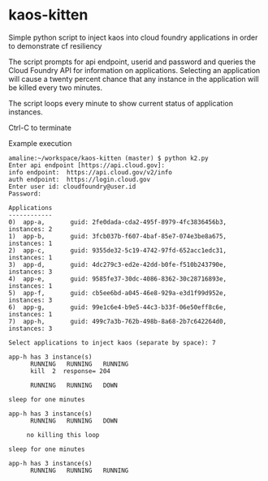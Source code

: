 # kaos-kitten
Simple python script to inject kaos into cloud foundry applications in order to demonstrate cf resiliency

The script prompts for api endpoint, userid and password and queries the Cloud Foundry API for information on applications.
Selecting an application will cause a twenty percent chance that any instance in the application will be killed every two minutes.

The script loops every minute to show current status of application instances.

Ctrl-C to terminate

Example execution
```
amaline:~/workspace/kaos-kitten (master) $ python k2.py
Enter api endpoint [https://api.cloud.gov]: 
info endpoint:  https://api.cloud.gov/v2/info
auth endpoint:  https://login.cloud.gov
Enter user id: cloudfoundry@user.id
Password: 

Applications
------------
0)  app-a,       guid: 2fe0dada-cda2-495f-8979-4fc3836456b3,      instances: 2
1)  app-b,       guid: 3fcb037b-f607-4baf-85e7-074e3be8a675,      instances: 1
2)  app-c,       guid: 9355de32-5c19-4742-97fd-652acc1edc31,      instances: 1
3)  app-d,       guid: 4dc279c3-ed2e-42dd-b0fe-f510b243790e,      instances: 3
4)  app-e,       guid: 9585fe37-30dc-4086-8362-30c28716893e,      instances: 1
5)  app-f,       guid: cb5ee6bd-a045-46e8-929a-e3d1f99d952e,      instances: 3
6)  app-g,       guid: 99e1c6e4-b9e5-44c3-b33f-06e50eff8c6e,      instances: 1
7)  app-h,       guid: 499c7a3b-762b-498b-8a68-2b7c642264d0,      instances: 3

Select applications to inject kaos (separate by space): 7

app-h has 3 instance(s)
      RUNNING   RUNNING   RUNNING
      kill  2  response= 204

      RUNNING   RUNNING   DOWN

sleep for one minutes

app-h has 3 instance(s)
      RUNNING   RUNNING   DOWN

     no killing this loop

sleep for one minutes

app-h has 3 instance(s)
      RUNNING   RUNNING   RUNNING
```
